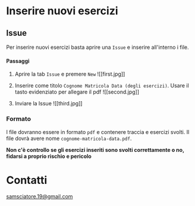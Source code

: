 # Inserire nuovi esercizi
## Issue
Per inserire nuovi esercizi basta aprire una `Issue` e inserire all'interno i file.

#### Passaggi
1. Aprire la tab `Issue` e premere `New`
![[first.jpg]]

2. Inserire come titolo `Cognome Matricola Data (degli esercizi)`. Usare il tasto evidenziato per allegare il pdf
   ![[second.jpg]]
3. Inviare la Issue
    ![[third.jpg]]
   
### Formato
I file dovranno essere in formato `pdf` e contenere traccia e esercizi svolti.
Il file dovrà avere nome `cognome-matricola-data.pdf`.

**Non c'è controllo se gli esercizi inseriti sono svolti correttamente o no, fidarsi a proprio rischio e pericolo**

# Contatti
samsciatore.19@gmail.com
